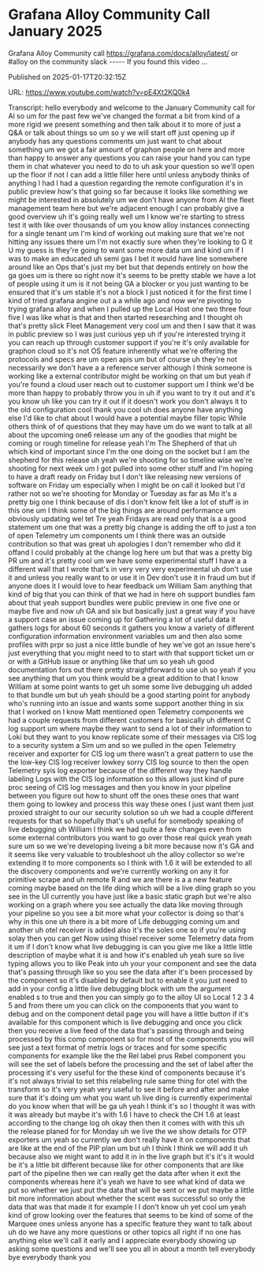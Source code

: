# Grafana Alloy Community Call   January 2025

Grafana Alloy Community call https://grafana.com/docs/alloy/latest/ or #alloy on the community slack ----- If you found this video ...

Published on 2025-01-17T20:32:15Z

URL: https://www.youtube.com/watch?v=pE4Xt2KQ0k4

Transcript: hello everybody and welcome to the January Community call for Al so um for the past few we've changed the format a bit from kind of a more rigid we present something and then talk about it to more of just a Q&A or talk about things so um so y we will start off just opening up if anybody has any questions comments um just want to chat about something um we got a fair amount of graphon people on here and more than happy to answer any questions you can raise your hand you can type them in chat whatever you need to do to uh ask your question so we'll open up the floor if not I can add a little filler here until unless anybody thinks of anything I had I had a question regarding the remote configuration it's in public preview how's that going so far because it looks like something we might be interested in absolutely um we don't have anyone from Al the fleet management team here but we're adjacent enough I can probably give a good overview uh it's going really well um I know we're starting to stress test it with like over thousands of um you know alloy instances connecting for a single tenant um I'm kind of working out making sure that we're not hitting any issues there um I'm not exactly sure when they're looking to G it U my guess is they're going to want some more data um and kind um if I was to make an educated uh semi gas I bet it would have line somewhere around like an Ops that's just my bet but that depends entirely on how the ga goes um is there so right now it's seems to be pretty stable we have a lot of people using it um is it not being GA a blocker or you just wanting to be ensured that it's um stable it's not a block I just noticed it for the first time I kind of tried grafana angine out a a while ago and now we're pivoting to trying grafana alloy and when I pulled up the Local Host one two three four five I was like what is that and then started researching and I thought oh that's pretty slick Fleet Management very cool um and then I saw that it was in public preview so I was just curious yep uh if you're interested trying it you can reach up through customer support if you're it's only available for graphon cloud so it's not OS feature inherently what we're offering the protocols and specs are um open apis um but of course uh they're not necessarily we don't have a a reference server although I think someone is working like a external contributor might be working on that um but yeah if you're found a cloud user reach out to customer support um I think we'd be more than happy to probably throw you in uh if you want to try it out and it's you know uh like you can try it out if it doesn't work you don't always it to the old configuration cool thank you cool uh does anyone have anything else I'd like to chat about I would have a potential maybe filler topic While others think of of questions that they may have um do we want to talk at all about the upcoming one6 release um any of the goodies that might be coming or rough timeline for release yeah I'm The Shepherd of that uh which kind of important since I'm the one doing on the socket but I am the shepherd for this release uh yeah we're shooting for so timeline wise we're shooting for next week um I got pulled into some other stuff and I'm hoping to have a draft ready on Friday but I don't like releasing new versions of software on Friday um especially when I might be on call it looked but I'd rather not so we're shooting for Monday or Tuesday as far as Mo it's a pretty big one I think because of dis I don't know felt like a lot of stuff is in this one um I think some of the big things are around performance um obviously updating wel tet Tre yeah Fridays are read only that is a a good statement um one that was a pretty big change is adding the off to just a ton of open Telemetry um components um I think there was an outside contribution so that was great uh apologies I don't remember who did it offand I could probably at the change log here um but that was a pretty big PR um and it's pretty cool um we have some experimental stuff I have a a different wall that I wrote that's in very very very experimental uh don't use it and unless you really want to or use it in Dev don't use it in fraud um but if anyone does it I would love to hear feedback um William Sam anything that kind of big that you can think of that we had in here oh support bundles fam about that yeah support bundles were public preview in one five one or maybe five and now uh GA and six but basically just a great way if you have a support case an issue coming up for Gathering a lot of useful data it gathers logs for about 60 seconds it gathers you know a variety of different configuration information environment variables um and then also some profiles with prpr so just a nice little bundle of hey we've got an issue here's just everything that you might need to to start with that support ticket um or or with a GitHub issue or anything like that um so yeah uh good documentation fors out there pretty straightforward to use uh so yeah if you see anything that um you think would be a great addition to that I know William at some point wants to get uh some some live debugging uh added to that bundle um but uh yeah should be a good starting point for anybody who's running into an issue and wants some support another thing in six that I worked on I know Matt mentioned open Telemetry components we had a couple requests from different customers for basically uh different C log support um where maybe they want to send a lot of their information to Loki but they want to you know replicate some of their messages via CIS log to a security system a Sim um and so we pulled in the open Telemetry receiver and exporter for CIS log um there wasn't a great pattern to use the the low-key CIS log receiver lowkey sorry CIS log source to then the open Telemetry syis log exporter because of the different way they handle labeling Logs with the CIS log information so this allows just kind of pure proc seeing of CIS log messages and then you know in your pipeline between you figure out how to shunt off the ones these ones that want them going to lowkey and process this way these ones I just want them just proxied straight to our our security solution so uh we had a couple different requests for that so hopefully that's uh useful for somebody speaking of live debugging uh William I think we had quite a few changes even from some external contributors you want to go over those real quick yeah yeah sure um so we we're developing liveing a bit more because now it's GA and it seems like very valuable to troubleshoot uh the alloy collector so we're extending it to more components so I think with 1.6 it will be extended to all the discovery components and we're currently working on any it for primitive scrape and uh remote R and we are there is a a new feature coming maybe based on the life diing which will be a live diing graph so you see in the UI currently you have just like a basic static graph but we're also working on a graph where you see actually the data like moving through your pipeline so you see a bit more what your collector is doing so that's why in this one uh there is a bit more of Life debugging coming um and another uh otel receiver is added also it's the soles one so if you're using solay then you can get Now using thisel receiver some Telemetry data from it um if I don't know what live debugging is can you give me like a little little description of maybe what it is and how it's enabled uh yeah sure so live typing allows you to like Peak into uh your your component and see the data that's passing through like so you see the data after it's been processed by the component so it's disabled by default but to enable it you just need to add in your config a little live debugging block with um the argument enabled s to true and then you can simply go to the alloy UI so Local 1 2 3 4 5 and from there um you can click on the components that you want to debug and on the component detail page you will have a little button if it's available for this component which is live debugging and once you click then you receive a live feed of the data that's passing through and being processed by this comp component so for most of the components you will see just a text format of metrix logs or traces and for some specific components for example like the the Rel label prus Rebel component you will see the set of labels before the processing and the set of label after the processing it's very useful for the these kind of components because it's it's not always trivial to set this relabeling rule same thing for otel with the transform so it's very yeah very useful to see it before and after and make sure that it's doing um what you want uh live ding is currently experimental do you know when that will be ga uh yeah I think it's so I thought it was with it was already but maybe it's with 1.6 I have to check the CH 1.6 at least according to the change log oh okay then then it comes with with this uh the release planed for for Monday uh we live the we show details for OTP exporters um yeah so currently we don't really have it on components that are like at the end of the PIP plan um but uh I think I think we will add it uh because also we might want to add it in in the live graph but it's it's it would be it's a little bit different because like for other components that are like part of the pipeline then we can really get the data after when it exit the components whereas here it's yeah we have to see what kind of data we put so whether we just put the data that will be sent or we put maybe a little bit more information about whether the scent was successful so only the data that was that made it for example I I don't know uh yet cool um yeah kind of grow looking over the features that seems to be kind of some of the Marquee ones unless anyone has a specific feature they want to talk about uh do we have any more questions or other topics all right if no one has anything else we'll call it early and I appreciate everybody showing up asking some questions and we'll see you all in about a month tell everybody bye everybody thank you

